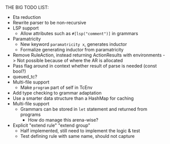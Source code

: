 THE BIG TODO LIST:
- Eta reduction
- Rewrite parser to be non-recursive
- LSP support
  - Allow attributes such as `#[lsp("comment")]` in grammars
- Paramatricity
  - New keyword `paramatricity x`, generates inductor
  - Formalize generating inductor from paramatricity
- Remove RuleAction, instead returning ActionResults with environments
  -> Not possible because of where the AR is allocated
- Pass flag around in context whether result of parse is needed (const bool?)
- queued_tc?
- Multi-file support
  - Make `program` part of self in TcEnv
- Add type checking to grammar adaptation
- Use a smarter data structure than a HashMap for caching
- Multi-file support
  - Grammars can be stored in `let` statement and returned from programs
    - How do manage this arena-wise?
- Explicit "extend rule" "extend group"
  - Half implemented, still need to implement the logic & test
  - Test defining rule with same name, should not capture